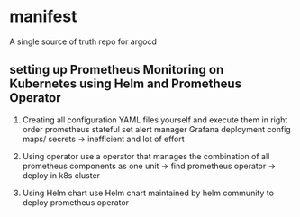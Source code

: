 # manifest
A single source of truth repo for argocd

## setting up Prometheus Monitoring on Kubernetes using Helm and Prometheus Operator

1. Creating all configuration YAML files yourself and execute them in right order
prometheus stateful set
alert manager
Grafana deployment
config maps/ secrets
-> inefficient and lot of effort

2. Using operator
use a operator that manages the combination of all prometheus components as one unit
-> find prometheus operator
-> deploy in k8s cluster

3. Using Helm chart
use Helm chart maintained by helm community to deploy prometheus operator 